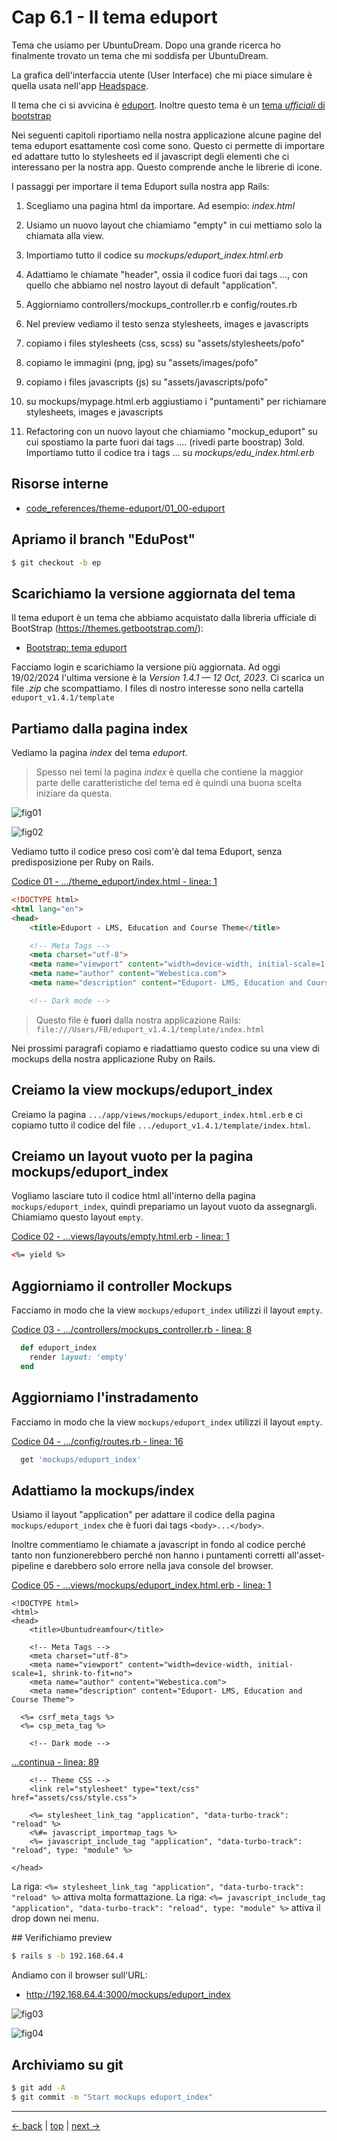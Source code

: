 # <a name="top"></a> Cap 6.1 - Il tema eduport

Tema che usiamo per UbuntuDream.
Dopo una grande ricerca ho finalmente trovato un tema che mi soddisfa per UbuntuDream.

La grafica dell'interfaccia utente (User Interface) che mi piace simulare è quella usata nell'app [Headspace](https://www.headspace.com/).

Il tema che ci si avvicina è [eduport](https://eduport.webestica.com/). 
Inoltre questo tema è un [tema *ufficiali* di bootstrap](https://themes.getbootstrap.com/product/eduport-lms-education-and-course-theme/)

Nei seguenti capitoli riportiamo nella nostra applicazione alcune pagine del tema eduport esattamente così come sono. Questo ci permette di importare ed adattare tutto lo stylesheets ed il javascript degli elementi che ci interessano per la nostra app. Questo comprende anche le librerie di icone.

I passaggi per importare il tema Eduport sulla nostra app Rails:

1. Scegliamo una pagina html da importare. Ad esempio: *index.html*
2. Usiamo un nuovo layout che chiamiamo "empty" in cui mettiamo solo la chiamata alla view.
3. Importiamo tutto il codice su *mockups/eduport_index.html.erb*
4. Adattiamo le chiamate "header", ossia il codice fuori dai tags <body>...</body>, con quello che abbiamo nel nostro layout di default "application".

5. Aggiorniamo controllers/mockups_controller.rb e config/routes.rb
6. Nel preview vediamo il testo senza stylesheets, images e javascripts
7. copiamo i files stylesheets (css, scss) su "assets/stylesheets/pofo"
8. copiamo le immagini (png, jpg) su "assets/images/pofo"
9. copiamo i files javascripts (js) su "assets/javascripts/pofo"
10. su mockups/mypage.html.erb aggiustiamo i "puntamenti" per richiamare stylesheets, images e javascripts

11. Refactoring con un nuovo layout che chiamiamo "mockup_eduport" su cui spostiamo la parte fuori dai tags <body>...</body>.
   (rivedi parte boostrap)
3old. Importiamo tutto il codice tra i tags <body>...</body> su *mockups/edu_index.html.erb*



## Risorse interne

- [code_references/theme-eduport/01_00-eduport]()



## Apriamo il branch "EduPost"

```bash
$ git checkout -b ep
```


## Scarichiamo la versione aggiornata del tema

Il tema eduport è un tema che abbiamo acquistato dalla libreria ufficiale di BootStrap (https://themes.getbootstrap.com/):

- [Bootstrap: tema eduport](https://themes.getbootstrap.com/product/eduport-lms-education-and-course-theme/)

Facciamo login e scarichiamo la versione più aggiornata. Ad oggi 19/02/2024 l'ultima versione è la *Version 1.4.1 — 12 Oct, 2023*.
Ci scarica un file *.zip* che scompattiamo.
I files di nostro interesse sono nella cartella `eduport_v1.4.1/template`



## Partiamo dalla pagina index

Vediamo la pagina *index* del tema *eduport*.

> Spesso nei temi la pagina *index* è quella che contiene la maggior parte delle caratteristiche del tema ed è quindi una buona scelta iniziare da questa.

![fig01](https://github.com/flaviobordonidev/leanpubabrandnewcms/blob/master/ubuntudream/04-theme_eduport/01_fig01-index.png)

![fig02](https://github.com/flaviobordonidev/leanpubabrandnewcms/blob/master/ubuntudream/04-theme_eduport/01_fig02-index.png)

Vediamo tutto il codice *<html>* preso così com'è dal tema Eduport, senza predisposizione per Ruby on Rails.

[Codice 01 - .../theme_eduport/index.html - linea: 1](...-01_01-theme_eduport-index)

```html
<!DOCTYPE html>
<html lang="en">
<head>
	<title>Eduport - LMS, Education and Course Theme</title>

	<!-- Meta Tags -->
	<meta charset="utf-8">
	<meta name="viewport" content="width=device-width, initial-scale=1, shrink-to-fit=no">
	<meta name="author" content="Webestica.com">
	<meta name="description" content="Eduport- LMS, Education and Course Theme">

	<!-- Dark mode -->
```

> Questo file è **fuori** dalla nostra applicazione Rails: `file:///Users/FB/eduport_v1.4.1/template/index.html`

Nei prossimi paragrafi copiamo e riadattiamo questo codice su una view di mockups della nostra applicazione Ruby on Rails.



## Creiamo la view mockups/eduport_index

Creiamo la pagina `.../app/views/mockups/eduport_index.html.erb` e ci copiamo tutto il codice del file `.../eduport_v1.4.1/template/index.html`.



## Creiamo un layout vuoto per la pagina mockups/eduport_index

Vogliamo lasciare tuto il codice html all'interno della pagina `mockups/eduport_index`, quindi prepariamo un layout vuoto da assegnargli.
Chiamiamo questo layout `empty`.

[Codice 02 - ...views/layouts/empty.html.erb - linea: 1]()

```html
<%= yield %>
```



## Aggiorniamo il controller Mockups

Facciamo in modo che la view `mockups/eduport_index` utilizzi il layout `empty`.

[Codice 03 - .../controllers/mockups_controller.rb - linea: 8]()

```ruby
  def eduport_index
    render layout: 'empty'
  end
```


## Aggiorniamo l'instradamento

Facciamo in modo che la view `mockups/eduport_index` utilizzi il layout `empty`.

[Codice 04 - .../config/routes.rb - linea: 16]()

```ruby
  get 'mockups/eduport_index'
```



## Adattiamo la mockups/index 

Usiamo il layout "application" per adattare il codice della pagina `mockups/eduport_index` che è fuori dai tags `<body>...</body>`. 

Inoltre commentiamo le chiamate a javascript in fondo al codice perché tanto non funzionerebbero perché non hanno i puntamenti corretti all'asset-pipeline e darebbero solo errore nella java console del browser.

[Codice 05 - ...views/mockups/eduport_index.html.erb - linea: 1]()

```html+erb
<!DOCTYPE html>
<html>
<head>
	<title>Ubuntudreamfour</title>

	<!-- Meta Tags -->
	<meta charset="utf-8">
	<meta name="viewport" content="width=device-width, initial-scale=1, shrink-to-fit=no">
	<meta name="author" content="Webestica.com">
	<meta name="description" content="Eduport- LMS, Education and Course Theme">

  <%= csrf_meta_tags %>
  <%= csp_meta_tag %>

	<!-- Dark mode -->
```

[...continua - linea: 89]()

```html+erb
	<!-- Theme CSS -->
	<link rel="stylesheet" type="text/css" href="assets/css/style.css">

	<%= stylesheet_link_tag "application", "data-turbo-track": "reload" %>
	<%#= javascript_importmap_tags %>
	<%= javascript_include_tag "application", "data-turbo-track": "reload", type: "module" %>

</head>
```

La riga: `<%= stylesheet_link_tag "application", "data-turbo-track": "reload" %>` attiva molta formattazione.
La riga: `<%= javascript_include_tag "application", "data-turbo-track": "reload", type: "module" %>` attiva il drop down nei menu.



## Verifichiamo preview

```bash
$ rails s -b 192.168.64.4
```

Andiamo con il browser sull'URL:

- http://192.168.64.4:3000/mockups/eduport_index

![fig03](https://github.com/flaviobordonidev/leanpubabrandnewcms/blob/master/ubuntudream/04-theme_eduport/01_fig03-index.png)

![fig04](https://github.com/flaviobordonidev/leanpubabrandnewcms/blob/master/ubuntudream/04-theme_eduport/01_fig04-index.png)



## Archiviamo su git

```bash
$ git add -A
$ git commit -m "Start mockups eduport_index"
```


---

[<- back](https://github.com/flaviobordonidev/leanpubabrandnewcms/blob/master/ubuntudream/04-theme_eduport/01_00-import_page.md)
 | [top](#top) |
[next ->](https://github.com/flaviobordonidev/leanpubabrandnewcms/blob/master/ubuntudream/04-theme_eduport/02_00-theme_stylesheet-it.md)
